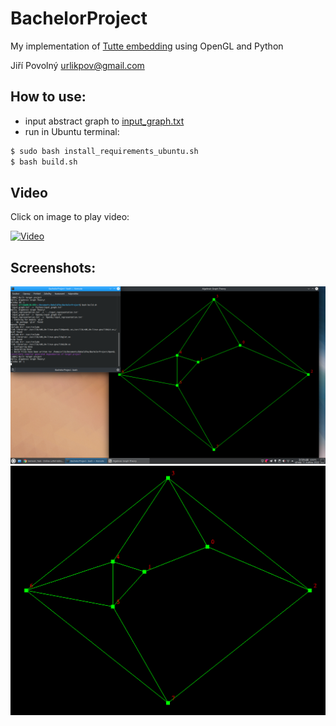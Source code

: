# BachelorProject
My implementation of [Tutte embedding](https://en.wikipedia.org/wiki/Tutte_embedding) using OpenGL and Python

Jiří Povolný <urlikpov@gmail.com>

## How to use:
* input abstract graph to [input_graph.txt](https://github.com/Urlikp/BachelorProject/blob/master/input_graph.txt)
* run in Ubuntu terminal:
```bash
$ sudo bash install_requirements_ubuntu.sh
$ bash build.sh
```

## Video
Click on image to play video:

[![Video](http://img.youtube.com/vi/Bu03aW5Ca5c/0.jpg)](https://youtu.be/Bu03aW5Ca5c)

## Screenshots:

![Screenshot_01](https://github.com/Urlikp/BachelorProject/blob/master/Media/graph_1.png)
![Screenshot_02](https://github.com/Urlikp/BachelorProject/blob/master/Media/graph_focus_1.png)
